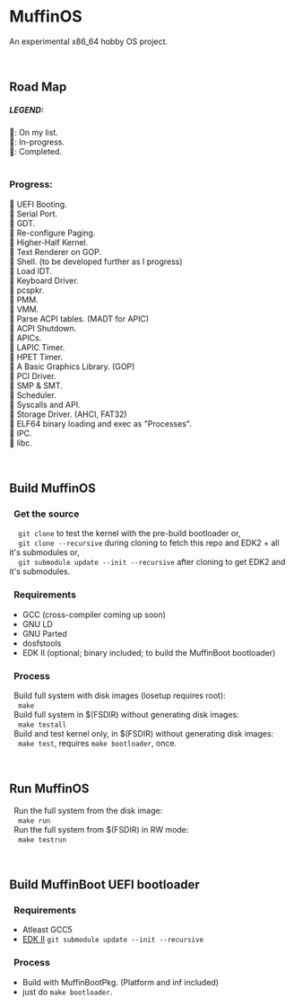 # MuffinOS
An experimental x86_64 hobby OS project.

&nbsp;
## Road Map
#####  LEGEND:  
💙: On my list.   
💛: In-progress.  
💚: Completed.  
&nbsp;  
### Progress:
💚 UEFI Booting.  
💚 Serial Port.  
💛 GDT.  
💛 Re-configure Paging.  
💛 Higher-Half Kernel.  
💛 Text Renderer on GOP.  
💛 Shell. (to be developed further as I progress)  
💙 Load IDT.   
💙 Keyboard Driver.  
💙 pcspkr.  
💙 PMM.  
💙 VMM.  
💙 Parse ACPI tables. (MADT for APIC)  
💙 ACPI Shutdown.  
💙 APICs.  
💙 LAPIC Timer.  
💙 HPET Timer.  
💙 A Basic Graphics Library. (GOP)  
💙 PCI Driver.  
💙 SMP & SMT.  
💙 Scheduler.  
💙 Syscalls and API.  
💙 Storage Driver. (AHCI, FAT32)  
💙 ELF64 binary loading and exec as "Processes".  
💙 IPC.  
💙 libc.  

&nbsp;

## Build MuffinOS
### &nbsp; Get the source
&nbsp; &nbsp; `git clone` to test the kernel with the pre-build bootloader or,  
&nbsp; &nbsp; `git clone --recursive` during cloning to fetch this repo and EDK2 + all it's submodules or,   
&nbsp; &nbsp; `git submodule update --init --recursive` after cloning to get EDK2 and it's submodules.
### &nbsp; Requirements
* GCC (cross-compiler coming up soon)
* GNU LD
* GNU Parted
* dosfstools
* EDK II (optional; binary included; to build the MuffinBoot bootloader)

### &nbsp; Process
&nbsp; Build full system with disk images (losetup requires root):  
&nbsp; &nbsp; `make`  
&nbsp; Build full system in $(FSDIR) without generating disk images:  
&nbsp; &nbsp; `make testall`  
&nbsp; Build and test kernel only, in $(FSDIR) without generating disk images:  
&nbsp; &nbsp; `make test`, requires `make bootloader`, once.

&nbsp;

## Run MuffinOS
&nbsp; Run the full system from the disk image:  
&nbsp; &nbsp; `make run`  
&nbsp; Run the full system from $(FSDIR) in RW mode:  
&nbsp; &nbsp; `make testrun` 

&nbsp;

## Build MuffinBoot UEFI bootloader
### &nbsp; Requirements
* Atleast GCC5
* [EDK II](https://github.com/tianocore/edk2) `git submodule update --init --recursive`

### &nbsp; Process
+ Build with MuffinBootPkg. (Platform and inf included)
+ just do `make bootloader`.
